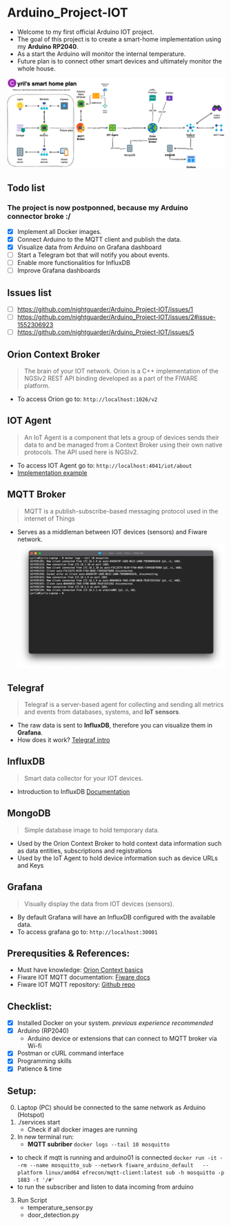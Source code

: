 # Arduino_Project-IOT
* Welcome to my first official Arduino IOT project.
* The goal of this project is to create a smart-home implementation using my **Arduino RP2040**.  
* As a start the Arduino will monitor the internal temperature.
* Future plan is to connect other smart devices and ultimately monitor the whole house.

![smart home plan](content/Screenshots/IOT_plan_day.png)
## Todo list
### The project is now postponned, because my Arduino connector broke :/
- [x] Implement all Docker images.
- [x] Connect Arduino to the MQTT client and publish the data.
- [x] Visualize data from Arduino on Grafana dashboard 
- [ ] Start a Telegram bot that will notify you about events.
- [ ] Enable more functionalitios for InfluxDB
- [ ] Improve Grafana dashboards

## Issues list
- [ ] https://github.com/nightguarder/Arduino_Project-IOT/issues/1 
- [ ] https://github.com/nightguarder/Arduino_Project-IOT/issues/2#issue-1552306923
- [ ] https://github.com/nightguarder/Arduino_Project-IOT/issues/5
## Orion Context Broker
> The brain of your IOT network. Orion is a C++ implementation of the NGSIv2 REST API binding developed as a part of the FIWARE platform.
* To access Orion go to: `http://localhost:1026/v2` 
## IOT Agent
> An IoT Agent is a component that lets a group of devices sends their data to and be managed from a Context Broker using their own native protocols. The API used here is NGSIv2.
* To access IOT Agent go to: `http://localhost:4041/iot/about`
* [Implementation example](https://fiware-tutorials.readthedocs.io/en/latest/iot-agent.html#22-request)
## MQTT Broker
> MQTT is a publish-subscribe-based messaging protocol used in the internet of Things
* Serves as a middleman between IOT devices (sensors) and Fiware network. 
![MQTT connection](https://github.com/nightguarder/Arduino_Project-IOT/blob/e0cf474a0a61c84c0c0d2b1df1ec38da44f022ed/content/Screenshots/Succesfull%20MQTT%20connection.png)
## Telegraf
>Telegraf is a server-based agent for collecting and sending all metrics and events from databases, systems, and **IoT sensors**.
* The raw data is sent to **InfluxDB**, therefore you can visualize them in **Grafana**.
* How does it work? [Telegraf intro](https://www.influxdata.com/time-series-platform/telegraf/)
## InfluxDB
>Smart data collector for your IOT devices.
* Introduction to InfluxDB [Documentation](https://awesome.influxdata.com/docs/part-1/introduction-to-influxdb/)
## MongoDB
>Simple database image to hold temporary data.
* Used by the Orion Context Broker to hold context data information such as data entities, subscriptions and registrations
* Used by the IoT Agent to hold device information such as device URLs and Keys
## Grafana 
> Visually display the data from IOT devices (sensors).
* By default Grafana will have an InfluxDB configured with the available data.   
* To access grafana go to: `http://localhost:30001`   

## Prerequsities & References:
* Must have knowledge: [Orion Context basics](https://youtu.be/pK4GgYjlmdY)
* Fiware IOT MQTT documentation: [Fiware docs](https://fiware-tutorials.readthedocs.io/en/latest/iot-over-mqtt.html)
* Fiware IOT MQTT repository: [Github repo](https://github.com/FIWARE/tutorials.IoT-over-MQTT)

## Checklist:
- [x] Installed Docker on your system. *previous experience recommended*
- [x] Arduino (RP2040)
   - Arduino device or extensions that can connect to MQTT broker via Wi-fi
- [x] Postman or cURL command interface
- [x] Programming skills
- [x] Patience & time

## Setup:
0. Laptop (PC) should be connected to the same network as Arduino (Hotspot)
1. ./services start
   - Check if all docker images are running
2. In new terminal run: 
   - **MQTT subriber**
` docker logs --tail 10 mosquitto `
- to check if mqtt is running and arduino01 is connected
` docker run -it --rm --name mosquitto_sub --network fiware_arduino_default   --platform linux/amd64 efrecon/mqtt-client:latest sub -h mosquitto -p 1883 -t '/#' `
- to run the subscriber and listen to data incoming from arduino
3. Run Script
   - temperature_sensor.py
   - door_detection.py
